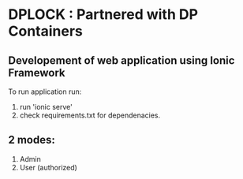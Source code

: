 # DPLOCK : Partnered with DP Containers

Developement of web application using Ionic Framework
----
To run application run: 
1. run 'ionic serve'
2. check requirements.txt for dependenacies.

2 modes:
-
1. Admin
2. User (authorized)



